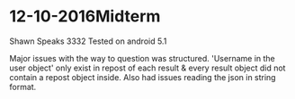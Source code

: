 # 12-10-2016Midterm

Shawn Speaks
3332
Tested on android 5.1


Major issues with the way to question was structured. 'Username in the user object' only exist in repost of each result & every result object did not contain a repost object inside. Also had issues reading the json in string format.
